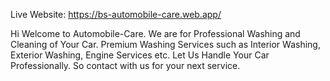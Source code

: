 Live Website: https://bs-automobile-care.web.app/

Hi Welcome to Automobile-Care.
We are for Professional Washing and Cleaning of Your Car.
Premium Washing Services such as Interior Washing, Exterior Washing, Engine Services etc.
Let Us Handle Your Car Professionally.
So contact with us for your next service.